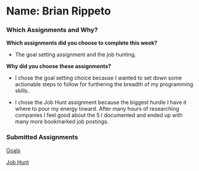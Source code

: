 # Name: Brian Rippeto

### Which Assignments and Why?

__Which assignments did you choose to complete this week?__

- The goal setting assignment and the job hunting.

__Why did you choose these assignments?__

- I chose the goal setting choice because I wanted to set down some actionable steps to follow for furthering the breadth of my programming skills.

- I chose the Job Hunt assignment because the biggest hurdle I have it where to pour my energy toward. After many hours of researching companies I feel good about the 5 I documented and ended up with many more bookmarked job postings.

### Submitted Assignments

[Goals](https://gist.github.com/brianrip/22996c4dda9037475b61f752df609539)

[Job Hunt](https://gist.github.com/brianrip/7d57818465ec118df44891ba5f74c1df)
